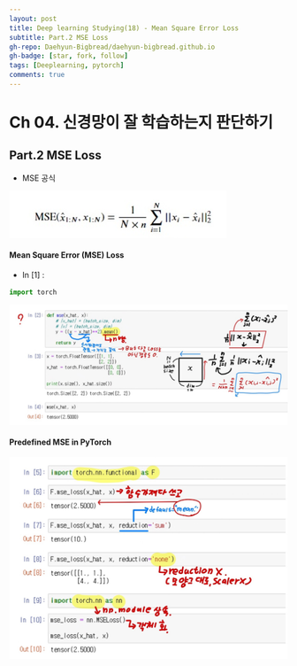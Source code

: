 ```yaml
---
layout: post
title: Deep learning Studying(18) - Mean Square Error Loss
subtitle: Part.2 MSE Loss
gh-repo: Daehyun-Bigbread/daehyun-bigbread.github.io
gh-badge: [star, fork, follow]
tags: [Deeplearning, pytorch]
comments: true
---
```


# Ch 04. 신경망이 잘 학습하는지 판단하기

## Part.2 MSE Loss

* MSE 공식

![KakaoTalk_20210715_175933190](../../assets/img/KakaoTalk_20210715_175933190.jpg)

#### Mean Square Error (MSE) Loss

- In [1] :

```python
import torch
```

![KakaoTalk_20210715_181829328](../../assets/img/KakaoTalk_20210715_181829328.jpg)



#### Predefined MSE in PyTorch

![KakaoTalk_20210715_182034765](../../assets/img/KakaoTalk_20210715_182034765.jpg)

